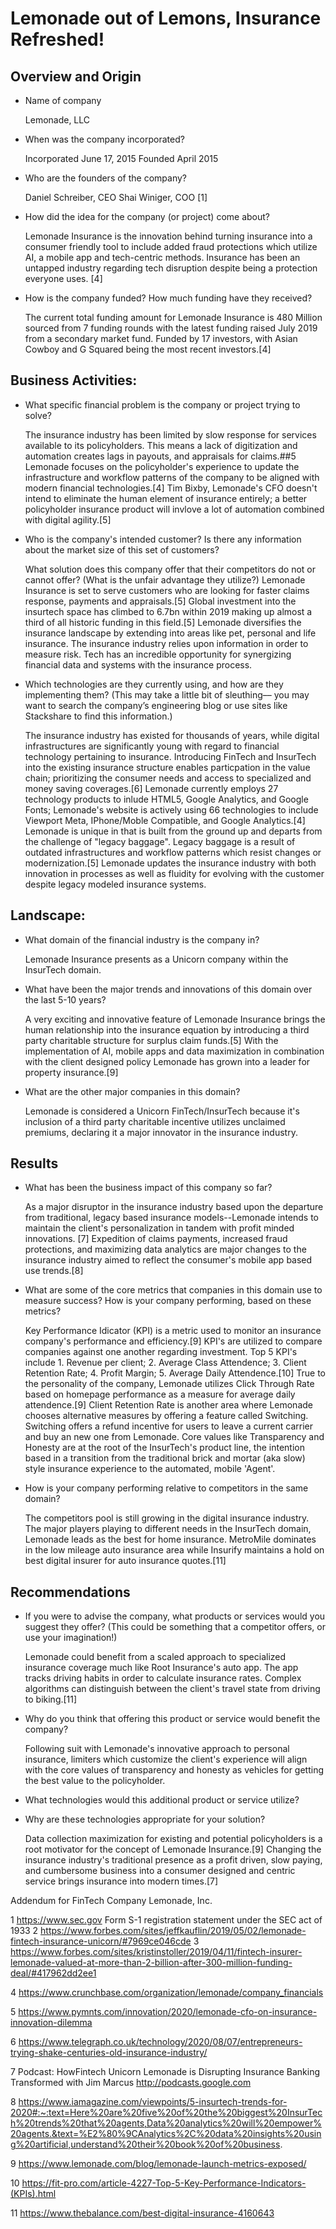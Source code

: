 # Lemonade out of Lemons, Insurance Refreshed!

## Overview and Origin

* Name of company

  Lemonade, LLC
* When was the company incorporated?

  Incorporated June 17, 2015
  Founded April 2015
* Who are the founders of the company?
  
  Daniel Schreiber, CEO
  Shai Winiger, COO [1]

* How did the idea for the company (or project) come about?

  Lemonade Insurance is the innovation behind turning insurance into a consumer friendly tool to include added fraud protections which utilize AI, a mobile app and tech-centric methods.
Insurance has been an untapped industry regarding tech disruption despite being a protection everyone uses. [4]

* How is the company funded? How much funding have they received?

  The current total funding amount for Lemonade Insurance is 480 Million sourced from 7 funding rounds with the latest funding raised July 2019 from a secondary market fund. Funded by 17 investors, with Asian Cowboy and G Squared being the most recent investors.[4]

## Business Activities:

* What specific financial problem is the company or project trying to solve?

  The insurance industry has been limited by slow response for services available to its policyholders. This means a lack of digitization and automation creates lags in payouts, and appraisals for claims.##5
Lemonade focuses on the policyholder's experience to update the infrastructure and workflow patterns of the company to be aligned with modern financial technologies.[4]
Tim Bixby, Lemonade's CFO doesn't intend to eliminate the human element of insurance entirely; a better policyholder insurance product will invlove a lot of automation combined with digital agility.[5]

* Who is the company's intended customer?  Is there any information about the market size of this set of customers?

  What solution does this company offer that their competitors do not or cannot offer? (What is the unfair advantage they utilize?)
Lemonade Insurance is set to serve customers who are looking for faster claims response, payments and appraisals.[5] Global investment into the insurtech space has climbed to 6.7bn within 2019  making up almost a third of all historic funding in this field.[5]
Lemonade diversifies the insurance landscape by extending into areas like pet, personal and life insurance.
The insurance industry relies upon information in order to measure risk. Tech has an incredible opportunity for synergizing financial data and systems with the insurance process.

* Which technologies are they currently using, and how are they implementing them? (This may take a little bit of sleuthing–– you may want to search the company’s engineering blog or use sites like Stackshare to find this information.)

    The insurance industry has existed for thousands of years, while  digital infrastructures are significantly young with regard to financial technology  pertaining to insurance. Introducing FinTech and InsurTech into the existing insurance structure enables particpation in the value chain; prioritizing the consumer needs and access to specialized and money saving coverages.[6]
Lemonade currently employs 27 technology products to inlude HTML5, Google Analytics, and Google Fonts; Lemonade's website is actively using 66 technologies to include Viewport Meta, IPhone/Moble Compatible, and Google Analytics.[4]
Lemonade is unique in that is built from the ground up and departs from the challenge of "legacy baggage". Legacy baggage is a result of outdated infrastructures and workflow patterns which resist changes or modernization.[5] Lemonade updates the insurance industry with both innovation in processes as well as fluidity for evolving with the customer despite legacy modeled insurance systems.

## Landscape:

* What domain of the financial industry is the company in?

  Lemonade Insurance presents as a Unicorn company within the InsurTech domain.  

* What have been the major trends and innovations of this domain over the last 5-10 years?

  A very exciting and innovative feature of Lemonade Insurance brings the human relationship into the insurance equation by introducing a third party charitable structure for surplus claim funds.[5]  With the implementation of AI, mobile apps and data maximization in combination with the client designed policy Lemonade has grown into a leader for property insurance.[9]

* What are the other major companies in this domain?

  Lemonade is considered a Unicorn FinTech/InsurTech because it's inclusion of a third party charitable incentive utilizes unclaimed premiums, declaring it a major innovator in the insurance industry. 

## Results

* What has been the business impact of this company so far?

  As a major disruptor in the insurance industry based upon the departure from traditional, legacy based insurance models--Lemonade intends to maintain the client's personalization in tandem with profit minded innovations. [7] Expedition of claims payments, increased fraud protections, and maximizing data analytics are major changes to the insurance industry aimed to reflect the consumer's mobile app based use trends.[8]

* What are some of the core metrics that companies in this domain use to measure success? How is your company performing, based on these metrics?

  Key Performance Idicator (KPI) is a metric used to monitor an insurance company's performance and efficiency.[9] KPI's are utilized to compare companies against one another regarding investment. Top 5 KPI's include 1. Revenue per client; 2. Average Class Attendence; 3. Client Retention Rate; 4. Profit Margin; 5. Average Daily Attendence.[10] True to the personality of the company, Lemonade utilizes Click Through Rate based on homepage performance as a measure for average daily attendence.[9] Client Retention Rate is another area where Lemonade chooses alternative measures by offering a feature called Switching. Switching offers a refund incentive for users to leave a current carrier and buy an new one from Lemonade. Core values like Transparency and Honesty are at the root of the InsurTech's product line, the intention based in a transition from the traditional brick and mortar (aka slow) style insurance experience to the automated, mobile 'Agent'.

* How is your company performing relative to competitors in the same domain?

  The competitors pool is still growing in the digital insurance industry. The major players playing to different needs in the InsurTech domain, Lemonade leads as the best for home insurance. MetroMile dominates in the low mileage auto insurance area while Insurify maintains a hold on best digital insurer for auto insurance quotes.[11]


## Recommendations

* If you were to advise the company, what products or services would you suggest they offer? (This could be something that a competitor offers, or use your imagination!)

  Lemonade could benefit from a scaled approach to specialized insurance coverage much like Root Insurance's auto app. The app tracks driving habits in order to calculate insurance rates. Complex algorithms can distinguish between the client's travel state from driving to biking.[11]

* Why do you think that offering this product or service would benefit the company?

  Following suit with Lemonade's innovative approach to personal insurance, limiters which customize the client's experience will align with the core values of transparency and honesty as vehicles for getting the best value to the policyholder.



* What technologies would this additional product or service utilize?

* Why are these technologies appropriate for your solution?

  Data collection maximization for existing and potential policyholders is a root motivator for the concept of Lemonade Insurance.[9] Changing the insurance industry's traditional presence as a profit driven, slow paying, and cumbersome business into a consumer designed and centric service brings insurance into modern times.[7]



Addendum for FinTech Company Lemonade, Inc.

1 https://www.sec.gov
Form S-1 registration statement under the SEC act of 1933
2 https://www.forbes.com/sites/jeffkauflin/2019/05/02/lemonade-fintech-insurance-unicorn/#7969ce046cde
3 https://www.forbes.com/sites/kristinstoller/2019/04/11/fintech-insurer-lemonade-valued-at-more-than-2-billion-after-300-million-funding-deal/#417962dd2ee1

4 https://www.crunchbase.com/organization/lemonade/company_financials

5 https://www.pymnts.com/innovation/2020/lemonade-cfo-on-insurance-innovation-dilemma

6 https://www.telegraph.co.uk/technology/2020/08/07/entrepreneurs-trying-shake-centuries-old-insurance-industry/

7 Podcast: HowFintech Unicorn Lemonade is Disrupting Insurance
Banking Transformed with Jim Marcus http://podcasts.google.com

8 https://www.iamagazine.com/viewpoints/5-insurtech-trends-for-2020#:~:text=Here%20are%20five%20of%20the%20biggest%20InsurTech%20trends%20that%20agents,Data%20analytics%20will%20empower%20agents.&text=%E2%80%9CAnalytics%2C%20data%20insights%20using%20artificial,understand%20their%20book%20of%20business.

9 https://www.lemonade.com/blog/lemonade-launch-metrics-exposed/

10 https://fit-pro.com/article-4227-Top-5-Key-Performance-Indicators-(KPIs).html

11 https://www.thebalance.com/best-digital-insurance-4160643


